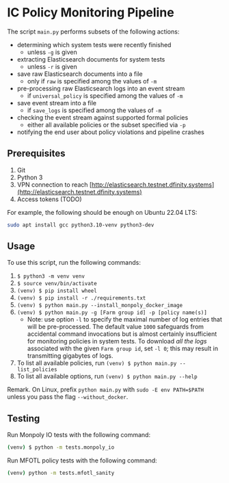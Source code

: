 IC Policy Monitoring Pipeline
=============================

The script `main.py` performs subsets of the following actions:
* determining which system tests were recently finished
    * unless `-g` is given
* extracting Elasticsearch documents for system tests
    * unless `-r` is given
* save raw Elasticsearch documents into a file
    * only if `raw` is specified among the values of `-m`
* pre-processing raw Elasticsearch logs into an event stream
    * if `universal_policy` is specified among the values of `-m`
* save event stream into a file
    * if `save_logs` is specified among the values of `-m`
* checking the event stream against supported formal policies
    * either all available policies or the subset specified via `-p`
* notifying the end user about policy violations and pipeline crashes

Prerequisites
-------------
1. Git
2. Python 3
3. VPN connection to reach [http://elasticsearch.testnet.dfinity.systems](http://elasticsearch.testnet.dfinity.systems)
4. Access tokens (TODO)

For example, the following should be enough on Ubuntu 22.04 LTS:

```sh
sudo apt install gcc python3.10-venv python3-dev
```

Usage
-----
To use this script, run the following commands: 

1. `$ python3 -m venv venv` 
2. `$ source venv/bin/activate`
3. `(venv) $ pip install wheel`
4. `(venv) $ pip install -r ./requirements.txt`
5. `(venv) $ python main.py --install_monpoly_docker_image`
6. `(venv) $ python main.py -g [Farm group id] -p [policy name(s)]`
    - Note: use option `-l` to specify the maximal number of log entries that will be pre-processed. The default value `1000` safeguards from accidental command invocations but is almost certainly insufficient for monitoring policies in system tests. To download _all the logs_ associated with the given `Farm group id`, set `-l 0`; this may result in transmitting gigabytes of logs.
7. To list all available policies, run `(venv) $ python main.py --list_policies`
8. To list all available options, run `(venv) $ python main.py --help` 

Remark. On Linux, prefix `python main.py` with `sudo -E env PATH=$PATH` unless you pass the flag `--without_docker`.

Testing
-------

Run Monpoly IO tests with the following command:
```sh
(venv) $ python -m tests.monpoly_io
```

Run MFOTL policy tests with the following command:
```sh
(venv) python -m tests.mfotl_sanity
```
